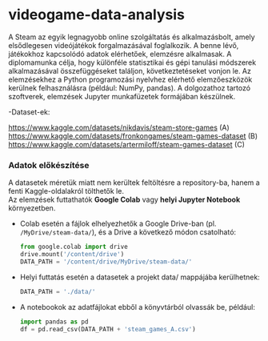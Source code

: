 # videogame-data-analysis

A Steam az egyik legnagyobb online szolgáltatás és alkalmazásbolt, amely elsődlegesen
videójátékok forgalmazásával foglalkozik. A benne lévő, játékokhoz kapcsolódó adatok
elérhetőek, elemzésre alkalmasak. A diplomamunka célja, hogy különféle statisztikai és gépi
tanulási módszerek alkalmazásával összefüggéseket találjon, következtetéseket vonjon le.
Az elemzésekhez a Python programozási nyelvhez elérhető elemzőeszközök kerülnek
felhasználásra (például: NumPy, pandas). A dolgozathoz tartozó szoftverek, elemzések
Jupyter munkafüzetek formájában készülnek.

-Dataset-ek:

https://www.kaggle.com/datasets/nikdavis/steam-store-games (A)
https://www.kaggle.com/datasets/fronkongames/steam-games-dataset (B)
https://www.kaggle.com/datasets/artermiloff/steam-games-dataset (C)

### Adatok előkészítése

A datasetek méretük miatt nem kerültek feltöltésre a repository-ba, hanem a fenti Kaggle-oldalakról tölthetők le.  
Az elemzések futtathatók **Google Colab** vagy **helyi Jupyter Notebook** környezetben.

- Colab esetén a fájlok elhelyezhetők a Google Drive-ban (pl. `/MyDrive/steam-data/`), és a Drive a következő módon csatolható:
  ```python
  from google.colab import drive
  drive.mount('/content/drive')
  DATA_PATH = '/content/drive/MyDrive/steam-data/'

- Helyi futtatás esetén a datasetek a projekt data/ mappájába kerülhetnek:

    ```python
    DATA_PATH = './data/'

- A notebookok az adatfájlokat ebből a könyvtárból olvassák be, például:

    ```python
    import pandas as pd
    df = pd.read_csv(DATA_PATH + 'steam_games_A.csv')